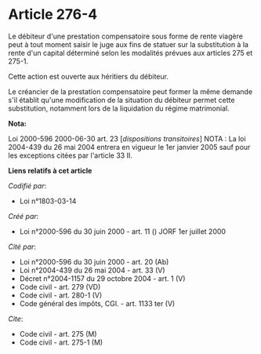 # Article 276-4

Le débiteur d'une prestation compensatoire sous forme de rente viagère peut à tout moment saisir le juge aux fins de statuer
sur la substitution à la rente d'un capital déterminé selon les modalités prévues aux articles 275 et 275-1.

Cette action est ouverte aux héritiers du débiteur.

Le créancier de la prestation compensatoire peut former la même demande s'il établit qu'une modification de la situation du
débiteur permet cette substitution, notamment lors de la liquidation du régime matrimonial.

**Nota:**

Loi 2000-596 2000-06-30 art. 23 [*dispositions transitoires*]    NOTA : La loi 2004-439 du 26 mai 2004 entrera en vigueur le
1er janvier 2005 sauf pour les exceptions citées par l'article 33 II.

**Liens relatifs à cet article**

_Codifié par_:

  - Loi n°1803-03-14

_Créé par_:

  - Loi n°2000-596 du 30 juin 2000 - art. 11 () JORF 1er juillet 2000

_Cité par_:

  - Loi n°2000-596 du 30 juin 2000 - art. 20 (Ab)
  - Loi n°2004-439 du 26 mai 2004 - art. 33 (V)
  - Décret n°2004-1157 du 29 octobre 2004 - art. 1 (V)
  - Code civil - art. 279 (VD)
  - Code civil - art. 280-1 (V)
  - Code général des impôts, CGI. - art. 1133 ter (V)

_Cite_:

  - Code civil - art. 275 (M)
  - Code civil - art. 275-1 (M)
